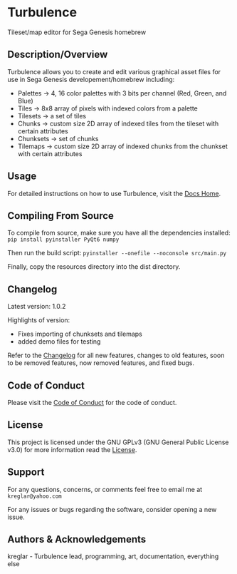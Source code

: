 # Turbulence

Tileset/map editor for Sega Genesis homebrew


## Description/Overview

Turbulence allows you to create and edit various graphical asset files for use in Sega Genesis developement/homebrew including:
- Palettes -> 4, 16 color palettes with 3 bits per channel (Red, Green, and Blue)
- Tiles -> 8x8 array of pixels with indexed colors from a palette
- Tilesets -> a set of tiles
- Chunks -> custom size 2D array of indexed tiles from the tileset with certain attributes
- Chunksets -> set of chunks
- Tilemaps -> custom size 2D array of indexed chunks from the chunkset with certain attributes


## Usage

For detailed instructions on how to use Turbulence, visit the [Docs Home](docs/home.md).


## Compiling From Source

To compile from source, make sure you have all the dependencies installed: `pip install pyinstaller PyQt6 numpy`

Then run the build script: `pyinstaller --onefile --noconsole src/main.py`

Finally, copy the resources directory into the dist directory.


## Changelog

Latest version: 1.0.2

Highlights of version:
- Fixes importing of chunksets and tilemaps
- added demo files for testing

Refer to the [Changelog](CHANGELOG.md) for all new features, changes to old features, soon to be removed features, now removed features, and fixed bugs.


## Code of Conduct

Please visit the [Code of Conduct](CODE_OF_CONDUCT.md) for the code of conduct.


## License

This project is licensed under the GNU GPLv3 (GNU General Public License v3.0) for more information read the [License](LICENSE.txt).


## Support

For any questions, concerns, or comments feel free to email me at `kreglar@yahoo.com`

For any issues or bugs regarding the software, consider opening a new issue.


## Authors & Acknowledgements

kreglar - Turbulence lead, programming, art, documentation, everything else

